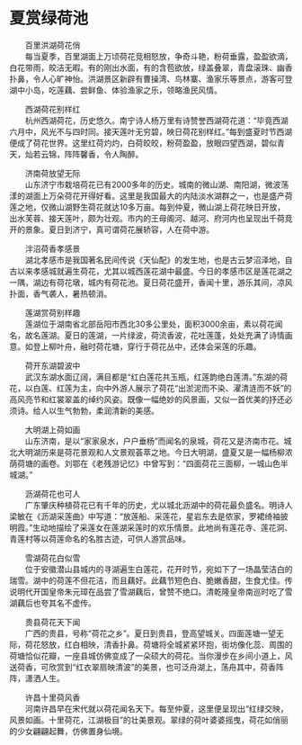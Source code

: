 # 夏赏绿荷池  

&emsp;&emsp;百里洪湖荷花俏  
&emsp;&emsp;每当夏季，百里湖面上万顷荷花竞相怒放，争奇斗艳，粉荷垂露，盈盈欲滴，白花带雨，皎洁无暇。有的刚出水面，有的含苞欲放，绿盖叠翠，青盘滚珠、幽香扑鼻，令人心旷神怡。洪湖景区新辟有曹操湾、鸟林寨、渔家乐等景点，游客可登湖中小岛，吃莲藕、尝鲜鱼、体验渔家之乐，领略渔民风情。  

&emsp;&emsp;西湖荷花别样红  
&emsp;&emsp;杭州西湖荷花，历史悠久。南宁诗人杨万里有诗赞誉西湖荷花道：“毕竟西湖六月中，风光不与四时同。接天莲叶无穷碧，映日荷花别样红。”每到盛夏时节西湖便成了荷花世界。这里红荷灼灼，白荷皎皎，粉荷盈盈，放眼四望西湖，碧似青天，灿若云锦，阵阵馨香，令人陶醉。  

&emsp;&emsp;济南荷放望无际  
&emsp;&emsp;山东济宁市栽培荷花已有2000多年的历史。城南的微山湖、南阳湖，微波荡漾的湖面上万朵荷花开得好看。这里是我国最大的内陆淡水湖群之一，也是盛产荷莲之地，仅微山湖野生荷花就达10多万亩。每到仲夏，微山湖上荷花映日开放，出水芙蓉、接天莲叶，颇为壮观。市内的王母阁河、越河、府河内也呈现出千荷竞开的景象。夏日到济宁，真可谓荷花展轿容，人在荷中游。  

&emsp;&emsp;泮沼荷香孝感景  
&emsp;&emsp;湖北孝感市是我国著名民间传说《天仙配》的发生地，也是古云梦沼泽地，自古以来孝感城就遍生荷花，尤其以城西莲花湖中最盛。今日的孝感市区是莲花湖之一隅，湖边有荷花墩，城内有荷花池。夏日荷花盛开，香闻十里，游乐其间，凉风扑面，香气袭人，暑热顿消。  

&emsp;&emsp;莲湖赏荷别样趣  
&emsp;&emsp;莲湖位于湖南省北部岳阳市西北30多公里处，面积3000余亩，素以荷花闻名，故名莲湖。夏日的莲湖，一片绿波，荷流香波，花吐莲蓬，处处充满了诗情画意。如登上柳叶舟，融时荷花塘，穿行于荷花丛中，还体会采莲的乐趣。  

&emsp;&emsp;荷开东湖碧波中  
&emsp;&emsp;武汉东湖水面辽阔，满目都是“红白莲花共玉瓶，红莲韵绝白莲清。”东湖的荷花，以白莲、红莲为主，向中外游人展示了荷花“出淤泥而不染、濯清涟而不妖”的高风亮节和红裳翠盖的绰约风姿。既像一幅绝妙的风景画，又似一首优美的抒还必须诗。给人以生气勃勃，柔润清新的美感。  

&emsp;&emsp;大明湖上荷如画  
&emsp;&emsp;山东济南，是以“家家泉水，户户垂杨”而闻名的泉城，荷花又是济南市花。城北大明湖历来是荷花景观和人文景观荟萃之地。今日大明湖，盛夏又是一幅杨柳浓荫荷塘的画卷。刘鄂在《老残游记忆》中曾写到：“四面荷花三面柳，一城山色半城湖。”  

&emsp;&emsp;沥湖荷花也可人  
&emsp;&emsp;广东肇庆种植荷花已有千年的历史，尤以城北沥湖中的荷花最负盛名。明诗人梁敏在《沥湖采莲曲》中写道：“放莲船、采莲花，星岩东去是侬家，罗裙绮袖披明霞。”生动地描绘了采莲女在莲湖采莲时的欢乐情景。此地尚有莲花寺、莲花洞、青莲村等以荷莲命名的名胜古迹，可供人游赏品味。  

&emsp;&emsp;雪湖荷花白似雪  
&emsp;&emsp;位于安徽潜山县城内的寻湖遍生白莲花，花开时节，宛如下了一场晶莹洁白的瑞雪。湖中的荷莲不但花洁，而且藕好。此藕节短色白、脆嫩香甜，生食尤佳。传说明代开国皇帝朱元璋在品尝了雪湖藕后，曾赞不绝口。清乾隆皇帝南巡时吃了雪湖藕后也夸其名不虚传。  

&emsp;&emsp;贵县荷花天下闻  
&emsp;&emsp;广西的贵县，号称“荷花之乡”。夏日到贵县，登高望城关。四面莲塘一望无际，荷花怒放，红白相映，清香扑鼻。荷塘将全城紧紧环抱，街坊像化蕊、周围的荷塘恰似花瓣，一座县城仿佛变成了一朵硕大的荷花。当你漫步在乡间小道上，风送荷香，可欣赏到“红衣翠扇映清波”的美景，也可泛舟湖上，荡舟其中，荷香阵阵，潇洒人生。  

&emsp;&emsp;许昌十里荷风香  
&emsp;&emsp;河南许昌早在宋代就以荷花闻名天下。每至仲夏，这里便呈现出“红绿交映，风景如画。十里荷花，江湖极目”的壮美景观。翠绿的荷叶婆婆摇曳，荷花如俏丽的少女翩翩起舞，仿佛置身仙境。  
